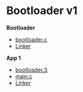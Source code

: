 # Bootloader v1

**Bootloader**

- [bootloader.c](bootloader/Src/bootloader.c)
- [Linker](linkers/STM32F411xC_BOOT.ld)

**App 1**

- [bootloader.S](app/Src/bootloader.S)
- [main.c](app/Src/main.c)
- [Linker](linkers/STM32F411xC.ld)
